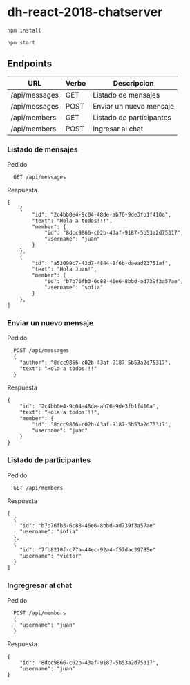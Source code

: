 # dh-react-2018-chatserver

```
npm install
``` 

```
npm start
```

## Endpoints

| URL           | Verbo | Descripcion              |
|---------------|-------|--------------------------|
| /api/messages | GET   | Listado de mensajes      |
| /api/messages | POST  | Enviar un nuevo mensaje  |
| /api/members  | GET   | Listado de participantes |
| /api/members  | POST  | Ingresar al chat         |

### Listado de mensajes


Pedido

```
  GET /api/messages
```

Respuesta

```
[
    {
        "id": "2c4bb0e4-9c04-48de-ab76-9de3fb1f410a",
        "text": "Hola a todos!!!",
        "member": {
            "id": "8dcc9866-c02b-43af-9187-5b53a2d75317",
            "username": "juan"
        }
    },
    {
        "id": "a53099c7-43d7-4844-8f6b-daead23751af",
        "text": "Hola Juan!",
        "member": {
            "id": "b7b76fb3-6c88-46e6-8bbd-ad739f3a57ae",
            "username": "sofia"
        }
    },
]
```

### Enviar un nuevo mensaje

Pedido

```
  POST /api/messages
  {
    "author": "8dcc9866-c02b-43af-9187-5b53a2d75317",
    "text": "Hola a todos!!!"
  }
```

Respuesta

```
{
    "id": "2c4bb0e4-9c04-48de-ab76-9de3fb1f410a",
    "text": "Hola a todos!!!",
    "member": {
        "id": "8dcc9866-c02b-43af-9187-5b53a2d75317",
        "username": "juan"
    }
}
```

### Listado de participantes

Pedido

```
  GET /api/members
```

Respuesta

```
[
  {
    "id": "b7b76fb3-6c88-46e6-8bbd-ad739f3a57ae"
    "username": "sofia"
  },
  {
    "id": "7fb8210f-c77a-44ec-92a4-f57dac39785e"
    "username": "victor"
  }
]
```

### Ingregresar al chat

Pedido

```
  POST /api/members
  {
    "username": "juan"
  }
```

Respuesta

```
{
    "id": "8dcc9866-c02b-43af-9187-5b53a2d75317",
    "username": "juan"
}
```
